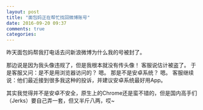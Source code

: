 ```yaml
---
layout: post
title: "面包妈正在帮忙找回微博账号"
date: 2016-09-20 09:37
comments: true
categories:
---
```



昨天面包妈帮我打电话去问新浪微博为什么我的号被封了。

那边说是因为我头像违规了，但是我根本就没有传头像！
客服说估计被盗了。
于是客服又问：是不是用浏览器访问的？
嗯。
那是不是安卓系统？
嗯。
客服继续说：他们最近接到很多我这种的投诉，并建议安卓系统最好用App。

其实我觉得并不是安卓不安全，原生上的Chrome还是蛮不错的，但是国内高手们（Jerks）要自己弄一套，但又半斤八两，哎~
